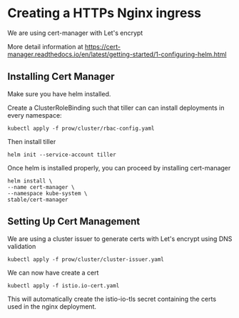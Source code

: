 # Creating a HTTPs Nginx ingress

We are using cert-manager with Let's encrypt

More detail information at https://cert-manager.readthedocs.io/en/latest/getting-started/1-configuring-helm.html


## Installing Cert Manager

Make sure you have helm installed.

Create a ClusterRoleBinding such that tiller can can install deployments in
every namespace:

    kubectl apply -f prow/cluster/rbac-config.yaml

Then install tiller

    helm init --service-account tiller

Once helm is installed properly, you can proceed by installing cert-manager

    helm install \
    --name cert-manager \
    --namespace kube-system \
    stable/cert-manager

## Setting Up Cert Management

We are using a cluster issuer to generate certs with Let's encrypt using DNS
validation

    kubectl apply -f prow/cluster/cluster-issuer.yaml

We can now have create a cert

    kubectl apply -f istio.io-cert.yaml

This will automatically create the istio-io-tls secret containing the certs used
in the nginx deployment.

